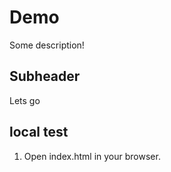 # Demo


Some description!

##  Subheader

Lets go


## local test

1. Open index.html in your browser.